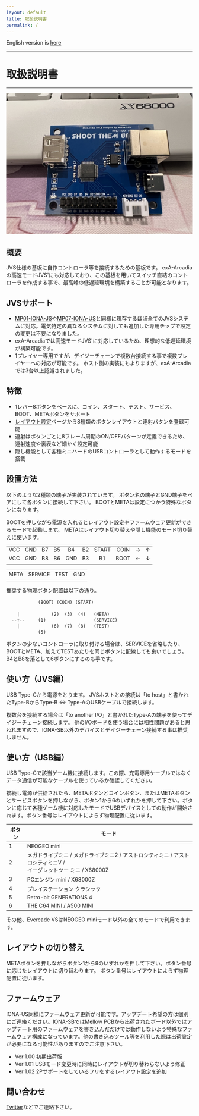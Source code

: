 ```yaml
---
layout: default
title: 取扱説明書
permalink: /
---
```

English version is [here](en)

---
# 取扱説明書
---
![](device.jpg)
## 概要
JVS仕様の基板に自作コントローラ等を接続するための基板です。
exA-Arcadiaの高速モードJVS'にも対応しており、この基板を用いてスイッチ直結のコントローラを作成する事で、最高峰の低遅延環境を構築することが可能となります。

## JVSサポート
- [MP01-IONA-JS](https://toyoshim.github.io/iona-js/)や[MP07-IONA-US](https://toyoshim.github.io/iona-us/)と同様に現存するほぼ全てのJVSシステムに対応。電気特定の異なるシステムに対しても追加した専用チップで設定の変更は不要になりました。
- exA-Arcadiaでは高速モードJVS'に対応しているため、理想的な低遅延環境が構築可能です。
- 1プレイヤー専用ですが、デイジーチェーンで複数台接続する事で複数プレイヤーへの対応が可能です。
ホスト側の実装にもよりますが、exA-Arcadiaでは3台以上認識されました。

## 特徴
- 1レバー8ボタンをベースに、コイン、スタート、テスト、サービス、BOOT、METAボタンをサポート
- [レイアウト設定](setting)ページから8種類のボタンレイアウトと連射パタンを登録可能
- 連射はボタンごとに8フレーム周期のON/OFFパターンが定義できるため、連射速度や裏表など細かく設定可能
- 隠し機能として各種ミニハードのUSBコントローラとして動作するモードを搭載

## 設置方法
以下のような2種類の端子が実装されています。
ボタン名の端子とGND端子をペアにして各ボタンに接続して下さい。
BOOTとMETAは設定につかう特殊なボタンになります。

BOOTを押しながら電源を入れるとレイアウト設定やファームウェア更新ができるモードで起動します。
METAはレイアウト切り替えや隠し機能のモード切り替えに使います。

|     |     |     |     |     |     |       |      |     |     |
| :-: | :-: | :-: | :-: | :-: | :-: | :---: | :--: | :-: | :-: |
| VCC | GND | B7  | B5  | B4  | B2  | START | COIN | →   | ↑   |
| VCC | GND | B8  | B6  | GND | B3  | B1    | BOOT | ←   | ↓   |
|     |     |     |     |     |     |       |      |     |     |

|      |         |      |     |
| ---- | ------- | ---- | --- |
| META | SERVICE | TEST | GND |
|      |         |      |     |

推奨する物理ボタン配置は以下の通り。

```
            (BOOT) (COIN) (START)

    |            (2)  (3)  (4)   (META)
  --+--     (1)                  (SERVICE)
    |            (6)  (7)  (8)   (TEST)
            (5)
```

ボタンの少ないコントローラに取り付ける場合は、SERVICEを省略したり、BOOTとMETA、加えてTESTあたりを同じボタンに配線しても良いでしょう。B4とB8を落として6ボタンにするのも手です。

## 使い方（JVS編）
USB Type-Cから電源をとります。
JVSホストとの接続は「to host」と書かれたType-BからType-B <-> Type-AのUSBケーブルで接続します。

複数台を接続する場合は「to another I/O」と書かれたType-Aの端子を使ってデイジーチェーン接続します。
他のI/Oボードを使う場合には相性問題があると思われますので、IONA-SB以外のデバイスとデイジーチェーン接続する事は推奨しません。

## 使い方（USB編）
USB Type-Cで該当ゲーム機に接続します。この際、充電専用ケーブルではなくデータ通信が可能なケーブルを使っているか確認してください。

接続し電源が供給されたら、METAボタンとコインボタン、またはMETAボタンとサービスボタンを押しながら、ボタン1から6のいずれかを押して下さい。ボタンに応じて各種ゲーム機に対応したモードでUSBデバイスとしての動作が開始されます。ボタン番号はレイアウトによらず物理配置に従います。

| ボタン | モード |
| ------| ----- |
| 1     | NEOGEO mini
| 2     | メガドライブミニ / メガドライブミニ2 / アストロシティミニ / アストロシティミニV /<br> イーグレットツー ミニ / X68000Z
| 3     | PCエンジン mini / X68000Z
| 4     | プレイステーション クラシック
| 5     | Retro-bit GENERATIONS 4
| 6     | THE C64 MINI / A500 MINI

その他、Evercade VSはNEOGEO miniモード以外の全てのモードで利用できます。

## レイアウトの切り替え
METAボタンを押しながらボタン1から8のいずれかを押して下さい。ボタン番号に応じたレイアウトに切り替わります。
ボタン番号はレイアウトによらず物理配置に従います。

## ファームウェア
IONA-US同様にファームウェア更新が可能です。アップデート希望の方は個別にご連絡ください。IONA-SBではMellow PCBから出荷されたボード以外ではアップデート用のファームウェアを書き込んだだけでは動作しないよう特殊なファームウェア構成になっています。他の書き込みツール等を利用した際は出荷設定が必要になる可能性がありますのでご注意下さい。

- Ver 1.00 初期出荷版
- Ver 1.01 USBモード変更時に同時にレイアウトが切り替わらないよう修正
- Ver 1.02 2Pサポートをしているフリをするレイアウト設定を追加

## 問い合わせ
[Twitter](https://twitter.com/toyoshim)などでご連絡下さい。
